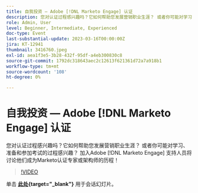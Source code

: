 ```yaml
---
title: 自我投资 — Adobe [!DNL Marketo Engage] 认证
description: 您对认证过程感兴趣吗？它如何帮助您发展营销职业生涯？ 或者你可能对学习、准备和参加考试的过程感兴趣？ 加入Adobe [!DNL Marketo Engage] 支持人员将讨论他们成为Marketo认证专家或架构师的历程！
role: Admin, User
level: Beginner, Intermediate, Experienced
doc-type: Event
last-substantial-update: 2023-03-16T00:00:00Z
jira: KT-12941
thumbnail: 3416760.jpeg
exl-id: aea1f3e5-3b28-432f-95df-a4eb300830c8
source-git-commit: 1792dc318643aec2c12613f621361d72a7a918b1
workflow-type: tm+mt
source-wordcount: '108'
ht-degree: 0%

---
```


# 自我投资 — Adobe [!DNL Marketo Engage] 认证

您对认证过程感兴趣吗？它如何帮助您发展营销职业生涯？ 或者你可能对学习、准备和参加考试的过程感兴趣？ 加入Adobe [!DNL Marketo Engage] 支持人员将讨论他们成为Marketo认证专家或架构师的历程！

>[!VIDEO](https://video.tv.adobe.com/v/3416760/?quality=12&learn=on)

单击 **[此处](assets/certification.pdf){target="_blank"}** 用于会话幻灯片。
